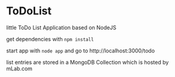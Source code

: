 # ToDoList
little ToDo List Application based on NodeJS

get dependencies with ```npm install```

start app with ```node app``` and go to http://localhost:3000/todo

list entries are stored in a MongoDB Collection which is hosted by mLab.com
